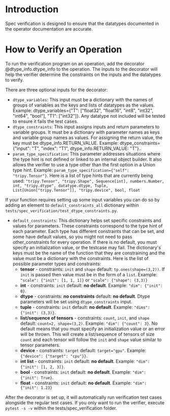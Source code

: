 # Introduction

Spec verification is designed to ensure that the datatypes documented in the operator documentation are accurate.

# How to Verify an Operation

To run the verification program on an operation, add the decorator @dtype_info.dtype_info to the operation. The inputs to the decorator will help the verifier determine the constraints on the inputs and the datatypes to verify.

There are three optional inputs for the decorator:

 -  `dtype_variables`: This input must be a dictionary with the names of groups of variables as the keys and lists of datatypes as the values. Example: dtype_variables={"T": ["float32", "float16", "int8", "int32", "int64", "bool"], "T1": ["int32"]}. Any datatype not included will be tested to ensure it fails the test cases.
 - `dtype_constraints`: This input assigns inputs and return parameters to variable groups. It must be a dictionary with parameter names as keys and variable group names as values. For assigning the return value, the key must be dtype_info.RETURN_VALUE. Example: dtype_constraints={"input": "T", "index": "T1", dtype_info.RETURN_VALUE: "T"}.. 
 - `param_type_specification`: This parameter addresses situations where the type hint is not defined or linked to an internal object builder. It also allows the verifier to use a type other than the first option in a Union type hint. Example: `param_type_specification={"self": "tripy.Tensor"}`. Here is a list of type hints that are currently being used: `"tripy.Tensor", "tripy.Shape", Sequence[int], numbers.Number, int, "tripy.dtype", datatype.dtype, Tuple, List[Union["tripy.Tensor"]], "tripy.device", bool, float`

If your function requires setting up some input variables you can do so by adding an element to `default_constraints_all` dictionary within `tests/spec_verification/test_dtype_constraints.py`.

 - `default_constraints`: This dictionary helps set specific constraints and values for parameters. These constraints correspond to the type hint of each parameter. Each type has different constraints that can be set, and some have default values, so you might not need to pass other_constraints for every operation. If there is no default, you must specify an initialization value, or the testcase may fail. The dictionary's keys must be the name of the function that they are constraining and the value must be a dictionary with the constraints. Here is the list of possible parameter types and constraints:
    - **tensor** - constraints: `init` and `shape` default: `tp.ones(shape=(3,2))`. If `init` is passed then value must be in the form of a `list`. Example: `"scale": {"init": [1, 1, 1]}` or `"scale": {"shape": (3,3)}`
    - **int** - constraints: `init` default: **no default**. Example: `"dim": {"init": 0}`.
    - **dtype** - constraints: **no constraints** default: **no default**. Dtype parameters will be set using `dtype_constraints` input.
    - **tuple** - constraints: `init` default: **no default**. Example: `"dims": {"init": (3,3)}`. 
    - **list/sequence of tensors** - constraints: `count`, `init`, and `shape` default: `count=2, shape=(3,2)`. Example: `"dim": {"count": 3}`. No default means that you must specify an initialization value or an error will be thrown. This will create a list/sequence of tensors of size `count` and each tensor will follow the `init` and `shape` value similar to tensor parameters.
    - **device** - constraints: `target` default: `target="gpu"`. Example: `{"device": {"target": "cpu"}}`.
    - **int list** - constraints: `init` default: **no default**. Example: `"dim": {"init": [1, 2, 3]}`.
    - **bool** - constraints: `init` default: **no default**. Example: `"dim": {"init": True}`. 
    - **float** - constraints: `init` default: **no default**. Example: `"dim": {"init": 1.23}`

After the decorator is set up, it will automatically run verification test cases alongside the regular test cases. If you only want to run the verifier, execute `pytest -s -v` within the tests/spec_verification folder.
